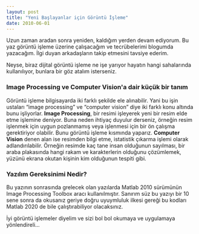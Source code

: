 ```yaml
---
layout: post
title: "Yeni Başlayanlar için Görüntü İşleme"
date: 2010-06-01
---
```


Uzun zaman aradan sonra yeniden, kaldığım yerden devam ediyorum. Bu yaz görüntü işleme üzerine çalışacağım ve tecrübelerimi blogumda yazacağım. İlgi duyan arkadaşların takip etmesini tavsiye ederim.

Neyse, biraz dijital görüntü işleme ne işe yarıyor hayatın hangi sahalarında kullanılıyor, bunlara bir göz atalım isterseniz.

### Image Processing ve Computer Vision'a dair küçük bir tanım

Görüntü işleme bilgisayarda iki farklı şekilde ele alınabilir. Yani bu işin ustaları “image processing” ve “computer vision” diye iki farklı konu altında bunu işliyorlar. **Image Processing**, bir resimi işleyerek yeni bir resim elde etme işlemine deniyor. Buna neden ihtiyaç duyulur derseniz, örneğin resim işlenmek için uygun pozlanmamış veya işlenmesi için bir ön çalışma gerektiriyor olabilir. Bunu görüntü işleme kısmında yaparız. **Computer Vision** denen alan ise resimden bilgi etme, istatistik çıkarma işlemi olarak adlandırılabilir. Örneğin resimde kaç tane insan olduğunun sayılması, bir araba plakasında hangi rakam ve karakterlerin olduğunu çözümlemek, yüzünü ekrana okutan kişinin kim olduğunun tespiti gibi. 

### Yazılım Gereksinimi Nedir?

Bu yazının sonrasında grelecek olan yazılarda Matlab 2010 sürümünün Image Processing Toolbox aracı kullanılmıştır. Sanırım süz bu yazıyı bir 10 sene sonra da okusanız geriye doğru uyuymluluk ilkesi gereği bu kodları Matlab 2020 de bile çalıştırabiliyor olacaksınız. 

İyi görüntü işlemeler diyelim ve sizi bol bol okumaya ve uygulamaya yönlendireli...
